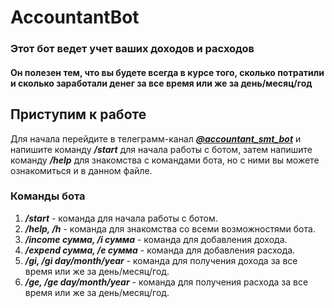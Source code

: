 # AccountantBot

### Этот бот ведет учет ваших доходов и расходов

#### Он полезен тем, что вы будете всегда в курсе того, сколько потратили и сколько заработали денег за все время или же за день/месяц/год

## Приступим к работе

Для начала перейдите в телеграмм-канал [**_@accountant_smt_bot_**](https://t.me/accountant_smt_bot) и напишите
команду **_/start_** для начала работы с ботом, затем напишите команду **_/help_** для знакомства с командами бота, но с
ними вы можете ознакомиться и в данном файле.

### Команды бота

1. **_/start_** - команда для начала работы с ботом.
2. **_/help, /h_** - команда для знакомства со всеми возможностями бота.
3. **_/income сумма, /i сумма_** - команда для добавления дохода.
4. **_/expend сумма, /e сумма_** - команда для добавления расхода.
5. **_/gi, /gi day/month/year_** - команда для получения дохода за все время или же за день/месяц/год.
6. **_/ge, /ge day/month/year_** - команда для получения расхода за все время или же за день/месяц/год.
